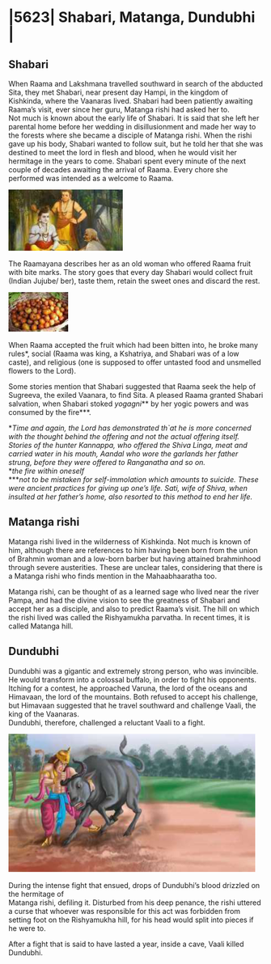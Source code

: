 
# |5623| Shabari, Matanga, Dundubhi |       

## Shabari

When Raama and Lakshmana travelled southward in search of the abducted Sita, they met 
Shabari, near present day Hampi, in the kingdom of Kishkinda, where the Vaanaras lived. 
Shabari had been patiently awaiting Raama’s visit, ever since her guru, Matanga rishi had 
asked her to.  
Not much is known about the early life of Shabari. It is said that she left her parental home 
before her wedding in disillusionment and made her way to the forests where she became a 
disciple of Matanga rishi. When the rishi gave up his body, Shabari wanted to follow suit, but 
he told her that she was destined to meet the lord in flesh and blood, when he would visit her 
hermitage in the years to come. Shabari spent every minute of the next couple of decades 
awaiting the arrival of Raama. Every chore she performed was intended as a welcome to 
Raama.  

![Image from page](images/img_14.png)

The Raamayana describes her as an old woman who offered 
Raama fruit with bite marks. The story goes that every day 
Shabari would collect fruit (Indian Jujube/ 
ber), taste them, retain the sweet ones and 
discard the rest.  
 
 ![Image from page](images/img_15.png)

 When Raama accepted the fruit which had been bitten into, he broke many rules*, social 
(Raama was king, a Kshatriya, and Shabari was of a low caste), and religious (one is supposed 
to offer untasted food and unsmelled flowers to the Lord).  
  
Some stories mention that Shabari suggested that Raama seek the help of Sugreeva, the 
exiled Vaanara, to find Sita. A pleased Raama granted Shabari salvation, when Shabari stoked 
*yogagni*** by her yogic powers and was consumed by the fire***.  
  
**Time and again, the Lord has demonstrated th`at he is more concerned with the thought behind the offering and* 
*not the actual offering itself. Stories of the hunter Kannappa, who offered the Shiva Linga, meat and carried water* 
*in his mouth, Aandal who wore the garlands her father strung, before they were offered to Ranganatha and so on.*   
**the fire within oneself*  
****not to be mistaken for self-immolation which amounts to suicide. These were ancient practices for giving up* 
*one’s life. Sati, wife of Shiva, when insulted at her father’s home, also resorted to this method to end her life.*
  
## Matanga rishi  
 
Matanga rishi lived in the wilderness of Kishkinda. Not much is known of him, although there 
are references to him having been born from the union of Brahmin woman and a low-born 
barber but having attained brahminhood through severe austerities. These are unclear tales, 
considering that there is a Matanga rishi who finds mention in the Mahaabhaaratha too.  

Matanga rishi, can be thought of as a learned sage who lived near the river Pampa, and had 
the divine vision to see the greatness of Shabari and accept her as a disciple, and also to 
predict Raama’s visit. The hill on which the rishi lived was called the Rishyamukha parvatha. In 
recent times, it is called Matanga hill.  
 
## Dundubhi  
  
Dundubhi was a gigantic and extremely strong person, who was invincible. He would 
transform into a colossal buffalo, in order to fight his opponents. Itching for a contest, he 
approached Varuna, the lord of the oceans and Himavaan, the lord of the mountains. Both 
refused to accept his challenge, but Himavaan suggested that he travel southward and 
challenge Vaali, the king of the Vaanaras.   
Dundubhi, therefore, challenged a reluctant Vaali to a fight.  
  
![Image from page](images/img_16.png)

During the intense fight that 
ensued, drops of Dundubhi’s 
blood drizzled on the hermitage of  
Matanga rishi, defiling it. 
Disturbed from his deep penance, 
the rishi uttered a curse that 
whoever was responsible for this 
act was forbidden from setting 
foot on the Rishyamukha hill, for 
his head would split into pieces if 
he were to.  
  
After a fight that is said to have lasted a year, inside a cave, Vaali killed Dundubhi.   